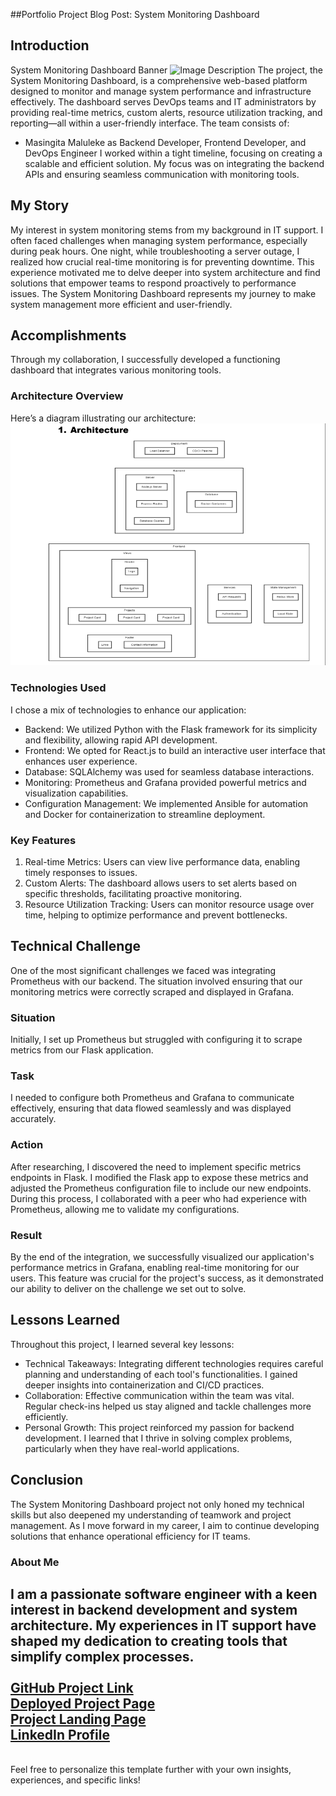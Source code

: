 ##Portfolio Project Blog Post: System Monitoring Dashboard
## Introduction
System Monitoring Dashboard Banner
<img src="image/Untitled design (1).png" alt="Image Description">
The project, the System Monitoring Dashboard, is a comprehensive web-based platform designed to monitor and manage system performance and infrastructure effectively. The dashboard serves DevOps teams and IT administrators by providing real-time metrics, custom alerts, resource utilization tracking, and reporting—all within a user-friendly interface. 
The team consists of:
- Masingita Maluleke as Backend Developer, Frontend Developer, and DevOps Engineer
I worked within a tight timeline, focusing on creating a scalable and efficient solution. My focus was on integrating the backend APIs and ensuring seamless communication with monitoring tools.
## My Story
My interest in system monitoring stems from my background in IT support. I often faced challenges when managing system performance, especially during peak hours. One night, while troubleshooting a server outage, I realized how crucial real-time monitoring is for preventing downtime. This experience motivated me to delve deeper into system architecture and find solutions that empower teams to respond proactively to performance issues. The System Monitoring Dashboard represents my journey to make system management more efficient and user-friendly.
## Accomplishments
Through my collaboration, I successfully developed a functioning dashboard that integrates various monitoring tools. 
### Architecture Overview
Here’s a diagram illustrating our architecture:
<img src="image/Screenshot 2024-09-22 131254.png" alt="Image Description">
### Technologies Used
I chose a mix of technologies to enhance our application:
- Backend: We utilized Python with the Flask framework for its simplicity and flexibility, allowing rapid API development.
- Frontend: We opted for React.js to build an interactive user interface that enhances user experience.
- Database: SQLAlchemy was used for seamless database interactions.
- Monitoring: Prometheus and Grafana provided powerful metrics and visualization capabilities.
- Configuration Management: We implemented Ansible for automation and Docker for containerization to streamline deployment.
### Key Features
1. Real-time Metrics: Users can view live performance data, enabling timely responses to issues.
2. Custom Alerts: The dashboard allows users to set alerts based on specific thresholds, facilitating proactive monitoring.
3. Resource Utilization Tracking: Users can monitor resource usage over time, helping to optimize performance and prevent bottlenecks.
## Technical Challenge
One of the most significant challenges we faced was integrating Prometheus with our backend. The situation involved ensuring that our monitoring metrics were correctly scraped and displayed in Grafana. 
### Situation
Initially, I set up Prometheus but struggled with configuring it to scrape metrics from our Flask application.
### Task
I needed to configure both Prometheus and Grafana to communicate effectively, ensuring that data flowed seamlessly and was displayed accurately.
### Action
After researching, I discovered the need to implement specific metrics endpoints in Flask. I modified the Flask app to expose these metrics and adjusted the Prometheus configuration file to include our new endpoints. During this process, I collaborated with a peer who had experience with Prometheus, allowing me to validate my configurations.
### Result
By the end of the integration, we successfully visualized our application's performance metrics in Grafana, enabling real-time monitoring for our users. This feature was crucial for the project's success, as it demonstrated our ability to deliver on the challenge we set out to solve.
## Lessons Learned
Throughout this project, I learned several key lessons:
- Technical Takeaways: Integrating different technologies requires careful planning and understanding of each tool's functionalities. I gained deeper insights into containerization and CI/CD practices.
- Collaboration: Effective communication within the team was vital. Regular check-ins helped us stay aligned and tackle challenges more efficiently.
- Personal Growth: This project reinforced my passion for backend development. I learned that I thrive in solving complex problems, particularly when they have real-world applications.
## Conclusion
The System Monitoring Dashboard project not only honed my technical skills but also deepened my understanding of teamwork and project management. As I move forward in my career, I aim to continue developing solutions that enhance operational efficiency for IT teams.
### About Me
I am a passionate software engineer with a keen interest in backend development and system architecture. My experiences in IT support have shaped my dedication to creating tools that simplify complex processes.<br>
<br>
[GitHub Project Link](link-to-your-github) 
<br>
[Deployed Project Page](link-to-your-deployed-page) 
<br>
[Project Landing Page](link-to-your-landing-page) 
<br>
[LinkedIn Profile](link-to-your-linkedin)
<br>
---
<br>
Feel free to personalize this template further with your own insights, experiences, and specific links!
